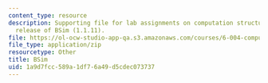 ```yaml
---
content_type: resource
description: Supporting file for lab assignments on computation structures. Latest
  release of BSim (1.1.11).
file: https://ol-ocw-studio-app-qa.s3.amazonaws.com/courses/6-004-computation-structures-spring-2009/1a9d7fcc589a1df76a49d5cdec073737_bsim.jar
file_type: application/zip
resourcetype: Other
title: BSim
uid: 1a9d7fcc-589a-1df7-6a49-d5cdec073737
---
```

